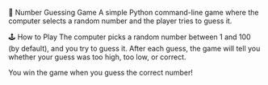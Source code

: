 🎯 Number Guessing Game
A simple Python command-line game where the computer selects a random number and the player tries to guess it.

🕹️ How to Play
The computer picks a random number between 1 and 100 (by default), and you try to guess it. After each guess, the game will tell you whether your guess was too high, too low, or correct.

You win the game when you guess the correct number!

